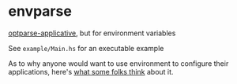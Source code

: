 envparse
========

[optparse-applicative][0], but for environment variables

See `example/Main.hs` for an executable example

As to why anyone would want to use environment to configure their applications, here's [what some folks think][1] about it.

  [0]: https://hackage.haskell.org/package/optparse-applicative
  [1]: https://12factor.net/config
